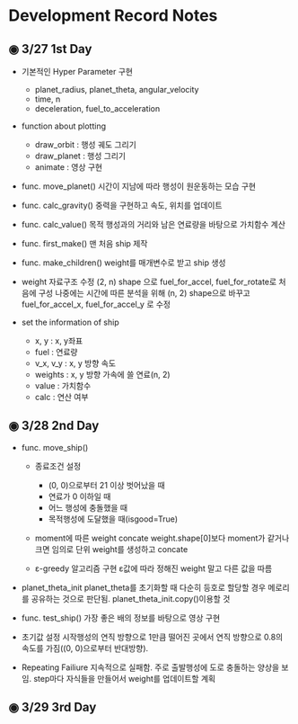 # Development Record Notes

## ◉ 3/27 1st Day

- 기본적인 Hyper Parameter 구현

  - planet_radius, planet_theta, angular_velocity
  - time, n
  - deceleration, fuel_to_acceleration

- function about plotting

  - draw_orbit : 행성 궤도 그리기
  - draw_planet : 행성 그리기
  - animate : 영상 구현

- func. move_planet()
  시간이 지남에 따라 행성이 원운동하는 모습 구현

- func. calc_gravity()
  중력을 구현하고 속도, 위치를 업데이트

- func. calc_value()
  목적 행성과의 거리와 남은 연료량을 바탕으로 가치함수 계산

- func. first_make()
  맨 처음 ship 제작

- func. make_children()
  weight를 매개변수로 받고 ship 생성

- weight 자료구조 수정
  (2, n) shape 으로 fuel_for_accel, fuel_for_rotate로 처음에 구성
  나중에는 시간에 따른 분석을 위해 (n, 2) shape으로 바꾸고 fuel_for_accel_x, fuel_for_accel_y 로 수정

- set the information of ship
  - x, y : x, y좌표
  - fuel : 연료량
  - v_x, v_y : x, y 방향 속도
  - weights : x, y 방향 가속에 쓸 연료(n, 2)
  - value : 가치함수
  - calc : 연산 여부

## ◉ 3/28 2nd Day

- func. move_ship()

  - 종료조건 설정

    - (0, 0)으로부터 21 이상 벗어났을 때
    - 연료가 0 이하일 때
    - 어느 행성에 충돌했을 때
    - 목적행성에 도달했을 때(isgood=True)

  - moment에 따른 weight concate
    weight.shape[0]보다 moment가 같거나 크면 임의로 단위 weight를 생성하고 concate

  - ɛ-greedy 알고리즘 구현
    ɛ값에 따라 정해진 weight 말고 다른 값을 따름

- planet_theta_init
  planet_theta를 초기화할 때 다순히 등호로 할당할 경우 메로리를 공유하는 것으로 판단됨. planet_theta_init.copy()이용할 것

- func. test_ship()
  가장 좋은 배의 정보를 바탕으로 영상 구현

- 초기값 설정
  시작행성의 연직 방향으로 1만큼 떨어진 곳에서 연직 방향으로 0.8의 속도를 가짐((0, 0)으로부터 반대방향).

- Repeating Failiure
  지속적으로 실패함. 주로 출발행성에 도로 충돌하는 양상을 보임.
  step마다 자식들을 만들어서 weight를 업데이트할 계획

## ◉ 3/29 3rd Day
